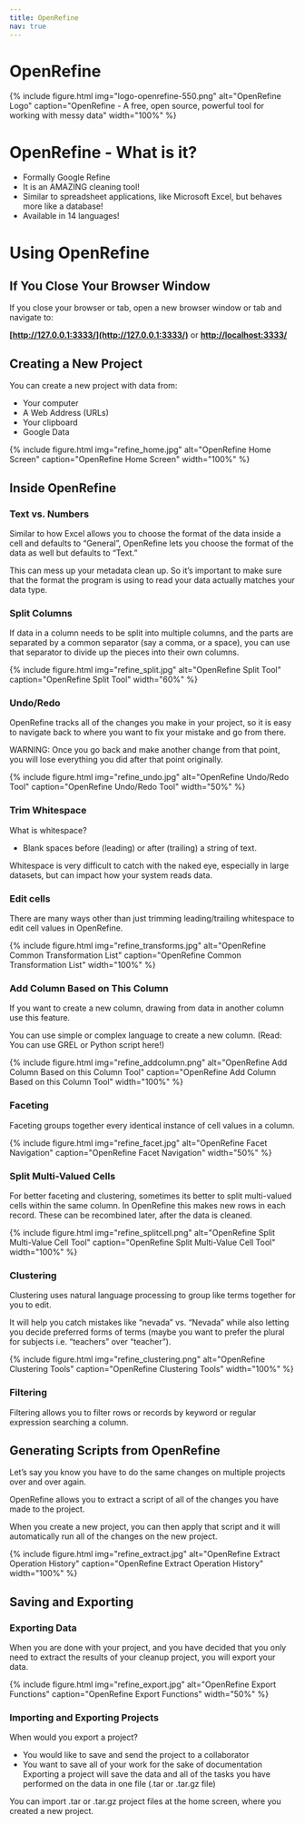 ```yaml
---
title: OpenRefine
nav: true
---
```


# OpenRefine

{% include figure.html img="logo-openrefine-550.png" alt="OpenRefine Logo" caption="OpenRefine - A free, open source, powerful tool for working with messy data" width="100%" %}

# OpenRefine - What is it?

* Formally Google Refine
* It is an AMAZING cleaning tool!
* Similar to spreadsheet applications, like Microsoft Excel, but behaves more like a database!
* Available in 14 languages!

# Using OpenRefine


## If You Close Your Browser Window

If you close your browser or tab, open a new browser window or tab and navigate to:

**[http://127.0.0.1:3333/](http://127.0.0.1:3333/)** or **[http://localhost:3333/](http://localhost:3333/)**

## Creating a New Project

You can create a new project with data from:
* Your computer
* A Web Address (URLs)
* Your clipboard
* Google Data

{% include figure.html img="refine_home.jpg" alt="OpenRefine Home Screen" caption="OpenRefine Home Screen" width="100%" %}

## Inside OpenRefine

### Text vs. Numbers

Similar to how Excel allows you to choose the format of the data inside a cell and defaults to “General”, OpenRefine lets you choose the format of the data as well but defaults to “Text.”

This can mess up your metadata clean up. So it’s important to make sure that the format the program is using to read your data actually matches your data type.

### Split Columns

If data in a column needs to be split into multiple columns, and the parts are separated by a common separator (say a comma, or a space), you can use that separator to divide up the pieces into their own columns.

{% include figure.html img="refine_split.jpg" alt="OpenRefine Split Tool" caption="OpenRefine Split Tool" width="60%" %}

### Undo/Redo

OpenRefine tracks all of the changes you make in your project, so it is easy to navigate back to where you want to fix your mistake and go from there.

WARNING: Once you go back and make another change from that point, you will lose everything you did after that point originally.

{% include figure.html img="refine_undo.jpg" alt="OpenRefine Undo/Redo Tool" caption="OpenRefine Undo/Redo Tool" width="50%" %}

### Trim Whitespace

What is whitespace?
* Blank spaces before (leading) or after (trailing) a string of text.

Whitespace is very difficult to catch with the naked eye, especially in large datasets, but can impact how your system reads data.

### Edit cells

There are many ways other than just trimming leading/trailing whitespace to edit cell values in OpenRefine.

{% include figure.html img="refine_transforms.jpg" alt="OpenRefine Common Transformation List" caption="OpenRefine Common Transformation List" width="100%" %}

### Add Column Based on This Column

If you want to create a new column, drawing from data in another column use this feature.

You can use simple or complex language to create a new column.
(Read: You can use GREL or Python script here!)

{% include figure.html img="refine_addcolumn.png" alt="OpenRefine Add Column Based on this Column Tool" caption="OpenRefine Add Column Based on this Column Tool" width="100%" %}

### Faceting

Faceting groups together every identical instance of cell values in a column.

{% include figure.html img="refine_facet.jpg" alt="OpenRefine Facet Navigation" caption="OpenRefine Facet Navigation" width="50%" %}

### Split Multi-Valued Cells

For better faceting and clustering, sometimes its better to split multi-valued cells within the same column. In OpenRefine this makes new rows in each record. These can be recombined later, after the data is cleaned.

{% include figure.html img="refine_splitcell.png" alt="OpenRefine Split Multi-Value Cell Tool" caption="OpenRefine Split Multi-Value Cell Tool" width="100%" %}

### Clustering

Clustering uses natural language processing to group like terms together for you to edit.

It will help you catch mistakes like “nevada” vs. “Nevada” while also letting you decide preferred forms of terms (maybe you want to prefer the plural for subjects i.e. “teachers” over “teacher”).

{% include figure.html img="refine_clustering.png" alt="OpenRefine Clustering Tools" caption="OpenRefine Clustering Tools" width="100%" %}

### Filtering

Filtering allows you to filter rows or records by keyword or regular expression searching a column.

## Generating Scripts from OpenRefine

Let’s say you know you have to do the same changes on multiple projects over and over again.

OpenRefine allows you to extract a script of all of the changes you have made to the project.

When you create a new project, you can then apply that script and it will automatically run all of the changes on the new project.

{% include figure.html img="refine_extract.jpg" alt="OpenRefine Extract Operation History" caption="OpenRefine Extract Operation History" width="100%" %}

## Saving and Exporting

### Exporting Data

When you are done with your project, and you have decided that you only need to extract the results of your cleanup project, you will export your data.

{% include figure.html img="refine_export.jpg" alt="OpenRefine Export Functions" caption="OpenRefine Export Functions" width="50%" %}

### Importing and Exporting Projects

When would you export a project?
* You would like to save and send the project to a collaborator
* You want to save all of your work for the sake of documentation
Exporting a project will save the data and all of the tasks you have performed on the data in one file (.tar or .tar.gz file)

You can import .tar or .tar.gz project files at the home screen, where you created a new project.
